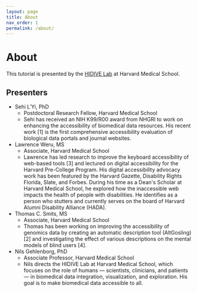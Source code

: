 ```yaml
---
layout: page
title: About
nav_order: 1
permalink: /about/
---
```


# About
This tutorial is presented by the [HIDIVE Lab](hidivelab.org) at Harvard Medical School. 

## Presenters
- Sehi L’Yi, PhD
    - Postdoctoral Research Fellow, Harvard Medical School
    - Sehi has received an NIH K99/R00 award from NHGRI to work on enhancing the accessibility of biomedical data resources. His recent work [1] is the first comprehensive accessibility evaluation of biological data portals and journal websites.
- Lawrence Weru, MS
    - Associate, Harvard Medical School
    - Lawrence has led research to improve the keyboard accessibility of web-based tools [3] and lectured on digital accessibility for the Harvard Pre-College Program. His digital accessibility advocacy work has been featured by the Harvard Gazette, Disability Rights Florida, Slate, and Forbes. During his time as a Dean's Scholar at Harvard Medical School, he explored how the inaccessible web impacts the health of people with disabilities. He identifies as a person who stutters and currently serves on the board of Harvard Alumni Disability Alliance (HADA).
- Thomas C. Smits, MS
    - Associate, Harvard Medical School
    - Thomas has been working on improving the accessibility of genomics data by creating an automatic description tool (AltGosling) [2] and investigating the effect of various descriptions on the mental models of blind users [4].
- Nils Gehlenborg, PhD
    - Associate Professor, Harvard Medical School
    - Nils directs the HIDIVE Lab at Harvard Medical School, which focuses on the role of humans — scientists, clinicians, and patients — in biomedical data integration, visualization, and exploration. His goal is to make biomedical data accessible to all.

